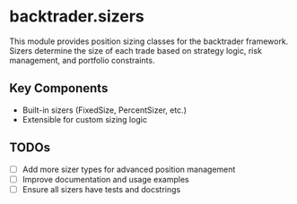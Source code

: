 # backtrader.sizers

This module provides position sizing classes for the backtrader framework. Sizers
determine the size of each trade based on strategy logic, risk management, and
portfolio constraints.

## Key Components

- Built-in sizers (FixedSize, PercentSizer, etc.)
- Extensible for custom sizing logic

## TODOs

- [ ] Add more sizer types for advanced position management
- [ ] Improve documentation and usage examples
- [ ] Ensure all sizers have tests and docstrings
